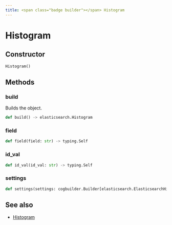 ```yaml
---
title: <span class="badge builder"></span> Histogram
---
```

# <span class="badge builder"></span> Histogram

## Constructor

```python
Histogram()
```
## Methods

### <span class="badge object-method"></span> build

Builds the object.

```python
def build() -> elasticsearch.Histogram
```

### <span class="badge object-method"></span> field

```python
def field(field: str) -> typing.Self
```

### <span class="badge object-method"></span> id_val

```python
def id_val(id_val: str) -> typing.Self
```

### <span class="badge object-method"></span> settings

```python
def settings(settings: cogbuilder.Builder[elasticsearch.ElasticsearchHistogramSettings]) -> typing.Self
```

## See also

 * <span class="badge object-type-class"></span> [Histogram](./object-Histogram.md)
